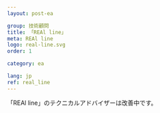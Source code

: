```yaml
---
layout: post-ea

group: 技術顧問
title: 「REAl line」
meta: REAl line
logo: real-line.svg
order: 1

category: ea

lang: jp
ref: real_line
---
```


「REAl line」のテクニカルアドバイザーは改善中です。

